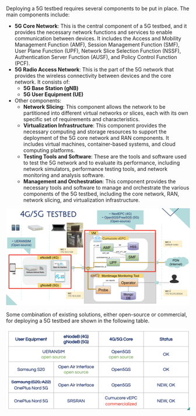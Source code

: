 Deploying a 5G testbed requires several components to be put in place. The main components include:

- **5G Core Network**: This is the central component of a 5G testbed, and it provides the necessary network functions and services to enable communication between devices. It includes the Access and Mobility Management Function (AMF), Session Management Function (SMF), User Plane Function (UPF), Network Slice Selection Function (NSSF), Authentication Server Function (AUSF), and Policy Control Function (PCF).
- **5G Radio Access Network**: This is the part of the 5G network that provides the wireless connectivity between devices and the core network. It consists of:
    - **5G Base Station (gNB)**
    - **5G User Equipment (UE)**
- Other components:
    - **Network Slicing**: This component allows the network to be partitioned into different virtual networks or slices, each with its own specific set of requirements and characteristics.
    - **Virtualization Infrastructure**: This component provides the necessary computing and storage resources to support the deployment of the 5G core network and RAN components. It includes virtual machines, container-based systems, and cloud computing platforms.
    - **Testing Tools and Software**: These are the tools and software used to test the 5G network and to evaluate its performance, including network simulators, performance testing tools, and network monitoring and analysis software.
    - **Management and Orchestration**: This component provides the necessary tools and software to manage and orchestrate the various components of the 5G testbed, including the core network, RAN, network slicing, and virtualization infrastructure.

![Architecture of a 5G testbed](images/architecture.png)

Some combination of existing solutions, either open-source or commercial, for deploying a 5G testbed are shown in the following table.

![Combination of existing solutions](images/combination.png)
